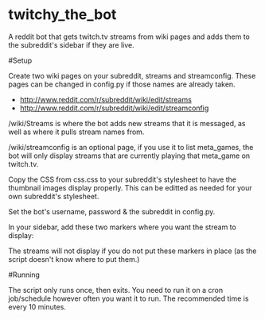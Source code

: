 twitchy_the_bot
===============

A reddit bot that gets twitch.tv streams from wiki pages and adds them to the subreddit's sidebar if they are live. 

#Setup

Create two wiki pages on your subreddit, streams and streamconfig. These pages can be changed in config.py if those names are already taken. 

* http://www.reddit.com/r/subreddit/wiki/edit/streams
* http://www.reddit.com/r/subreddit/wiki/edit/streamconfig

/wiki/Streams is where the bot adds new streams that it is messaged, as well as where it pulls stream names from.

/wiki/streamconfig is an optional page, if you use it to list meta_games, the bot will only display streams that are currently playing that meta_game on twitch.tv.

Copy the CSS from css.css to your subreddit's stylesheet to have the thumbnail images display properly. This can be editted as needed for your own subreddit's stylesheet. 

Set the bot's username, password & the subreddit in config.py. 

In your sidebar, add these two markers where you want the stream to display:

[](#TwitchStartMarker)

[](#TwitchEndMarker)

The streams will not display if you do not put these markers in place (as the script doesn't know where to put them.)

#Running 

The script only runs once, then exits. You need to run it on a cron job/schedule however often you want it to run. The recommended time is every 10 minutes. 

